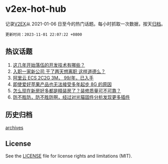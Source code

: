 # v2ex-hot-hub

 记录[V2EX](https://www.v2ex.com/)从 2021-01-06 日至今的热门话题。每小时抓取一次数据，按天[归档](archives)。

`更新时间：2023-11-01 22:07:22 +0800`

## 热议话题

1. [这几年开始落伍的开发技术有哪些？](https://www.v2ex.com/t/987300)
1. [入职一家新公司 干了两天想离职 这样道德么？](https://www.v2ex.com/t/987260)
1. [阿里云 ECS 2C2G 3M， 99/年，已入手](https://www.v2ex.com/t/987267)
1. [即使爱好苹果产品也无法接受多年起步 8G 的原因](https://www.v2ex.com/t/987259)
1. [怎么现在新房好多都是精装房了？装修质量可不可靠？](https://www.v2ex.com/t/987299)
1. [防不胜防，防不胜防啊，经过对光猫固件分析发现更多插件](https://www.v2ex.com/t/987392)

## 历史归档

[archives](archives)

## License

See the [LICENSE](LICENSE) file for license rights and limitations (MIT).

